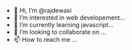 - 👋 Hi, I’m @rajdewasi
- 👀 I’m interested in web developement...
- 🌱 I’m currently learning javascript...
- 💞️ I’m looking to collaborate on ...
- 📫 How to reach me ...

<!---
rajdewasi/rajdewasi is a ✨ special ✨ repository because its `README.md` (this file) appears on your GitHub profile.
You can click the Preview link to take a look at your changes.
--->
